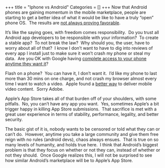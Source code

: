 +++
title = "Iphone vs Android"
Categories = []
+++
Now that Android phones are gaining momentum in the mobile marketplace, people are starting to get a better idea of what it would be like to have a truly &#8220;open&#8221; phone OS.  The results are <a href="http://nanocr.eu/2010/06/27/googles-mismanagement-of-the-android-market/" target="_blank">not always proving favorable</a>.

<!--more-->

It&#8217;s like the saying goes, with freedom comes responsibility.  Do you trust all Android app developers to be responsible with your information?  To create a stable app?  To not break the law?  Why should you, the user, have to worry about all of that?  I know I don&#8217;t want to have to dig into reviews of every app I install just to make sure it won&#8217;t crash my phone or steal my data.  Are you OK with Google having <a href="http://blogs.forbes.com/firewall/2010/06/25/google-flips-kill-switch-deletes-and-downplays-botnet-demo-android-apps/" target="_self">complete access to your phone anytime they want it</a>?

Flash on a phone?  You can have it, I don&#8217;t want it.  I&#8217;d like my phone to last more than 30 mins on one charge, and not crash my browser almost every time I want to watch a video.  Apple found a <a href="http://www.apple.com/html5/" target="_blank">better way</a> to deliver mobile video content.  Sorry Adobe.

Apple&#8217;s App Store takes all of that burden off of your shoulders, with some pitfalls.  No, you can&#8217;t have any app you want.  Yes, sometimes Apple&#8217;s a bit trigger happy in killing App Store submissions.  That sacrifice is met with a great user experience in terms of stability, performance, legality, and better security.

The basic gist of it is, nobody wants to be censored or told what they can or can&#8217;t do.  However, anytime you take a large community and give them free reign with no rules (android devs), chaos always ensues.  That is true on so many levels of humanity, and holds true here.  I think that Android&#8217;s biggest problem is that they focus on whether or not they can, instead of whether or not they should.  Once Google realizes this, I will not be surprised to see how similar Android&#8217;s marketplace will be to Apple&#8217;s App Store.
